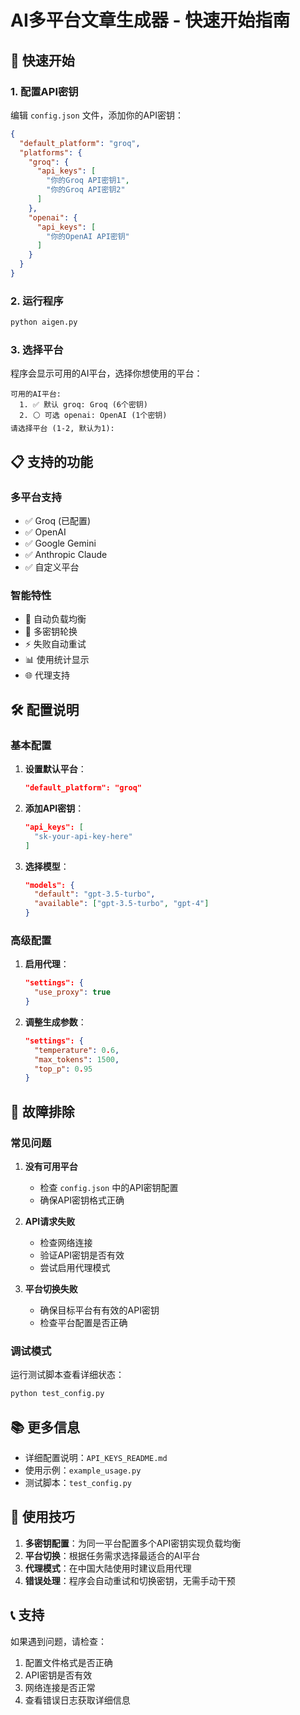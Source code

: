 # AI多平台文章生成器 - 快速开始指南

## 🚀 快速开始

### 1. 配置API密钥

编辑 `config.json` 文件，添加你的API密钥：

```json
{
  "default_platform": "groq",
  "platforms": {
    "groq": {
      "api_keys": [
        "你的Groq API密钥1",
        "你的Groq API密钥2"
      ]
    },
    "openai": {
      "api_keys": [
        "你的OpenAI API密钥"
      ]
    }
  }
}
```

### 2. 运行程序

```bash
python aigen.py
```

### 3. 选择平台

程序会显示可用的AI平台，选择你想使用的平台：

```
可用的AI平台:
  1. ✅ 默认 groq: Groq (6个密钥)
  2. ⚪ 可选 openai: OpenAI (1个密钥)
请选择平台 (1-2, 默认为1): 
```

## 📋 支持的功能

### 多平台支持
- ✅ Groq (已配置)
- ✅ OpenAI
- ✅ Google Gemini
- ✅ Anthropic Claude
- ✅ 自定义平台

### 智能特性
- 🔄 自动负载均衡
- 🔑 多密钥轮换
- ⚡ 失败自动重试
- 📊 使用统计显示
- 🌐 代理支持

## 🛠️ 配置说明

### 基本配置

1. **设置默认平台**：
   ```json
   "default_platform": "groq"
   ```

2. **添加API密钥**：
   ```json
   "api_keys": [
     "sk-your-api-key-here"
   ]
   ```

3. **选择模型**：
   ```json
   "models": {
     "default": "gpt-3.5-turbo",
     "available": ["gpt-3.5-turbo", "gpt-4"]
   }
   ```

### 高级配置

1. **启用代理**：
   ```json
   "settings": {
     "use_proxy": true
   }
   ```

2. **调整生成参数**：
   ```json
   "settings": {
     "temperature": 0.6,
     "max_tokens": 1500,
     "top_p": 0.95
   }
   ```

## 🔧 故障排除

### 常见问题

1. **没有可用平台**
   - 检查 `config.json` 中的API密钥配置
   - 确保API密钥格式正确

2. **API请求失败**
   - 检查网络连接
   - 验证API密钥是否有效
   - 尝试启用代理模式

3. **平台切换失败**
   - 确保目标平台有有效的API密钥
   - 检查平台配置是否正确

### 调试模式

运行测试脚本查看详细状态：

```bash
python test_config.py
```

## 📚 更多信息

- 详细配置说明：`API_KEYS_README.md`
- 使用示例：`example_usage.py`
- 测试脚本：`test_config.py`

## 🎯 使用技巧

1. **多密钥配置**：为同一平台配置多个API密钥实现负载均衡
2. **平台切换**：根据任务需求选择最适合的AI平台
3. **代理模式**：在中国大陆使用时建议启用代理
4. **错误处理**：程序会自动重试和切换密钥，无需手动干预

## 📞 支持

如果遇到问题，请检查：
1. 配置文件格式是否正确
2. API密钥是否有效
3. 网络连接是否正常
4. 查看错误日志获取详细信息
